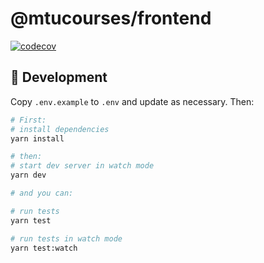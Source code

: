 # @mtucourses/frontend

[![codecov](https://codecov.io/gh/Michigan-Tech-Courses/frontend/branch/master/graph/badge.svg?token=IN3VBTZHKH)](https://codecov.io/gh/Michigan-Tech-Courses/frontend)

## 🧰 Development

Copy `.env.example` to `.env` and update as necessary. Then:

```bash
# First:
# install dependencies
yarn install

# then:
# start dev server in watch mode
yarn dev

# and you can:

# run tests
yarn test

# run tests in watch mode
yarn test:watch
```

